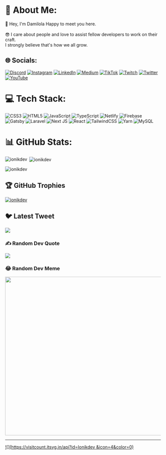 # 💫 About Me:
🔭 Hey, I'm Damilola Happy to meet you here.<br><br> 😎 I care about people and love to assist fellow developers to work on their craft.<br>     I strongly believe that's how we all grow.<br>


## 🌐 Socials:
[![Discord](https://img.shields.io/badge/Discord-%237289DA.svg?logo=discord&logoColor=white)](https://discord.gg/damilola#8355) [![Instagram](https://img.shields.io/badge/Instagram-%23E4405F.svg?logo=Instagram&logoColor=white)](https://instagram.com/@ionikdev ) [![LinkedIn](https://img.shields.io/badge/LinkedIn-%230077B5.svg?logo=linkedin&logoColor=white)](https://linkedin.com/in/@ionikdev ) [![Medium](https://img.shields.io/badge/Medium-12100E?logo=medium&logoColor=white)](https://medium.com/@@ionikdev) [![TikTok](https://img.shields.io/badge/TikTok-%23000000.svg?logo=TikTok&logoColor=white)](https://tiktok.com/@@ionikdev ) [![Twitch](https://img.shields.io/badge/Twitch-%239146FF.svg?logo=Twitch&logoColor=white)](https://twitch.tv/@ionikdev ) [![Twitter](https://img.shields.io/badge/Twitter-%231DA1F2.svg?logo=Twitter&logoColor=white)](https://twitter.com/@ionikdev ) [![YouTube](https://img.shields.io/badge/YouTube-%23FF0000.svg?logo=YouTube&logoColor=white)](https://youtube.com/@@ionikdev ) 

# 💻 Tech Stack:
![CSS3](https://img.shields.io/badge/css3-%231572B6.svg?style=for-the-badge&logo=css3&logoColor=white) ![HTML5](https://img.shields.io/badge/html5-%23E34F26.svg?style=for-the-badge&logo=html5&logoColor=white) ![JavaScript](https://img.shields.io/badge/javascript-%23323330.svg?style=for-the-badge&logo=javascript&logoColor=%23F7DF1E) ![TypeScript](https://img.shields.io/badge/typescript-%23007ACC.svg?style=for-the-badge&logo=typescript&logoColor=white) ![Netlify](https://img.shields.io/badge/netlify-%23000000.svg?style=for-the-badge&logo=netlify&logoColor=#00C7B7) ![Firebase](https://img.shields.io/badge/firebase-%23039BE5.svg?style=for-the-badge&logo=firebase) ![Gatsby](https://img.shields.io/badge/Gatsby-%23663399.svg?style=for-the-badge&logo=gatsby&logoColor=white) ![Laravel](https://img.shields.io/badge/laravel-%23FF2D20.svg?style=for-the-badge&logo=laravel&logoColor=white) ![Next JS](https://img.shields.io/badge/Next-black?style=for-the-badge&logo=next.js&logoColor=white) ![React](https://img.shields.io/badge/react-%2320232a.svg?style=for-the-badge&logo=react&logoColor=%2361DAFB) ![TailwindCSS](https://img.shields.io/badge/tailwindcss-%2338B2AC.svg?style=for-the-badge&logo=tailwind-css&logoColor=white) ![Yarn](https://img.shields.io/badge/yarn-%232C8EBB.svg?style=for-the-badge&logo=yarn&logoColor=white) ![MySQL](https://img.shields.io/badge/mysql-%2300f.svg?style=for-the-badge&logo=mysql&logoColor=white)
# 📊 GitHub Stats:
<p><img align="left" src="https://github-readme-stats.vercel.app/api/top-langs?username=ionikdev&show_icons=true&locale=en&layout=compact" alt="ionikdev" /></p>

<p>&nbsp;<img align="center" src="https://github-readme-stats.vercel.app/api?username=ionikdev&show_icons=true&locale=en" alt="ionikdev" /></p>

<p><img align="center" src="https://github-readme-streak-stats.herokuapp.com/?user=ionikdev&" alt="ionikdev" /></p>


## 🏆 GitHub Trophies
<p align="left"> <a href="https://github.com/ryo-ma/github-profile-trophy"><img src="https://github-profile-trophy.vercel.app/?username=ionikdev" alt="ionikdev" /></a> </p>


## 🐦 Latest Tweet
[![](https://gtce.itsvg.in/api?username=@ionikdev )](https://github.com/VishwaGauravIn/github-twitter-card-embed)

### ✍️ Random Dev Quote
![](https://quotes-github-readme.vercel.app/api?type=vetical&theme=radical)

### 😂 Random Dev Meme
<img src="https://rm.up.railway.app/" width="512px"/>

---
[![](https://visitcount.itsvg.in/api?id=Ionikdev &icon=4&color=0)](https://visitcount.itsvg.in)

<!-- Proudly created with GPRM ( https://gprm.itsvg.in ) -->
